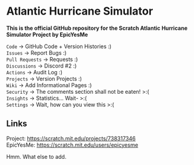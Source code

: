 # Atlantic Hurricane Simulator

**This is the official GitHub repository for the Scratch Atlantic Hurricane Simulator Project by EpicYesMe**

`Code` -> GitHub Code + Version Histories :) <br>
`Issues` -> Report Bugs :) <br>
`Pull Requests` -> Requests :) <br>
`Discussions` -> Discord #2 :) <br>
`Actions` -> Audit Log :) <br>
`Projects` -> Version Projects :) <br>
`Wiki` -> Add Informational Pages :) <br>
`Security` -> The comments section shall not be eaten! >:( <br>
`Insights` -> Statistics... Wait- >:( <br>
`Settings` -> Wait, how can you view this >:( <br>

## Links

Project: https://scratch.mit.edu/projects/738317346 <br>
EpicYesMe: https://scratch.mit.edu/users/epicyesme

Hmm. What else to add.
